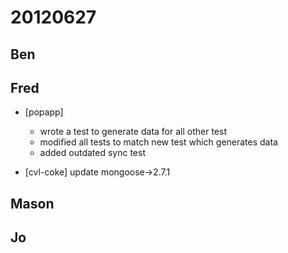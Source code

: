 # 20120627

## Ben



## Fred
- [popapp]
  - wrote a test to generate data for all other test
  - modified all tests to match new test which generates data
  - added outdated sync test

- [cvl-coke] update mongoose->2.7.1



## Mason



## Jo